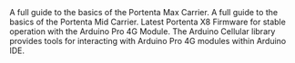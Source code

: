 <EssentialsColumn title="First Steps">
    <EssentialElement title="Portenta Max Carrier User Manual" type="getting-started" link="/tutorials/portenta-max-carrier/user-manual">
        A full guide to the basics of the Portenta Max Carrier.
    </EssentialElement>
    <EssentialElement title="Portenta Mid Carrier User Manual" type="getting-started" link="/tutorials/portenta-mid-carrier/user-manual">
        A full guide to the basics of the Portenta Mid Carrier.
    </EssentialElement>
</EssentialsColumn>

<EssentialsColumn title="Suggested Resources">
    <EssentialElement title="Latest Portenta X8 Firmware" type="library" link="https://downloads.arduino.cc/portentax8image/image-latest.tar.gz">
        Latest Portenta X8 Firmware for stable operation with the Arduino Pro 4G Module.
    </EssentialElement>
    <EssentialElement title="Arduino Cellular Library" type="library" link="https://github.com/arduino-libraries/Arduino_cellular">
        The Arduino Cellular library provides tools for interacting with Arduino Pro 4G modules within Arduino IDE.
    </EssentialElement>
</EssentialsColumn>

